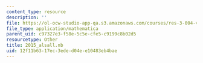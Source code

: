 ```yaml
---
content_type: resource
description: ''
file: https://ol-ocw-studio-app-qa.s3.amazonaws.com/courses/res-3-004-visualizing-materials-science-fall-2017/12f11b6317ec3eded04ee10483eb4bae_2015_alsall.nb
file_type: application/mathematica
parent_uid: c97327e3-f58e-5c5e-cfe5-c9199c8b02d5
resourcetype: Other
title: 2015_alsall.nb
uid: 12f11b63-17ec-3ede-d04e-e10483eb4bae
---
```


